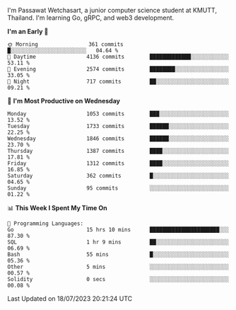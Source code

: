 
I'm Passawat Wetchasart, a junior computer science student at KMUTT, Thailand. I'm learning Go, gRPC, and web3 development.



<!--START_SECTION:waka-->
**I'm an Early 🐤** 

```text
🌞 Morning                361 commits         █░░░░░░░░░░░░░░░░░░░░░░░░   04.64 % 
🌆 Daytime                4136 commits        █████████████░░░░░░░░░░░░   53.11 % 
🌃 Evening                2574 commits        ████████░░░░░░░░░░░░░░░░░   33.05 % 
🌙 Night                  717 commits         ██░░░░░░░░░░░░░░░░░░░░░░░   09.21 % 
```
📅 **I'm Most Productive on Wednesday** 

```text
Monday                   1053 commits        ███░░░░░░░░░░░░░░░░░░░░░░   13.52 % 
Tuesday                  1733 commits        ██████░░░░░░░░░░░░░░░░░░░   22.25 % 
Wednesday                1846 commits        ██████░░░░░░░░░░░░░░░░░░░   23.70 % 
Thursday                 1387 commits        ████░░░░░░░░░░░░░░░░░░░░░   17.81 % 
Friday                   1312 commits        ████░░░░░░░░░░░░░░░░░░░░░   16.85 % 
Saturday                 362 commits         █░░░░░░░░░░░░░░░░░░░░░░░░   04.65 % 
Sunday                   95 commits          ░░░░░░░░░░░░░░░░░░░░░░░░░   01.22 % 
```


📊 **This Week I Spent My Time On** 

```text
💬 Programming Languages: 
Go                       15 hrs 10 mins      ██████████████████████░░░   87.30 % 
SQL                      1 hr 9 mins         ██░░░░░░░░░░░░░░░░░░░░░░░   06.69 % 
Bash                     55 mins             █░░░░░░░░░░░░░░░░░░░░░░░░   05.36 % 
Other                    5 mins              ░░░░░░░░░░░░░░░░░░░░░░░░░   00.57 % 
Solidity                 0 secs              ░░░░░░░░░░░░░░░░░░░░░░░░░   00.08 % 
```


 Last Updated on 18/07/2023 20:21:24 UTC
<!--END_SECTION:waka-->

<!--
**markpassawat/markpassawat** is a ✨ _special_ ✨ repository because its `README.md` (this file) appears on your GitHub profile.

Here are some ideas to get you started:

- 🔭 I’m currently working on ...
- 🌱 I’m currently learning ...
- 👯 I’m looking to collaborate on ...
- 🤔 I’m looking for help with ...
- 💬 Ask me about ...
- 📫 How to reach me: ...
- 😄 Pronouns: He/Him
- ⚡ Fun fact: ...
-->
